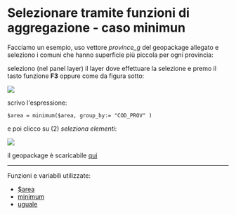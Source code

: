 # Selezionare tramite funzioni di aggregazione - caso minimun

Facciamo un esempio, uso vettore _province_g_ del geopackage allegato e seleziono i comuni che hanno superficie più piccola per ogni provincia: 

seleziono (nel panel layer) il layer dove effettuare la selezione e premo il tasto funzione **F3** oppure come da figura sotto:

![](../img/esempi/select_with_aggregate/sel_minimum2.png)

scrivo l'espressione:

```
$area = minimum($area, group_by:= "COD_PROV" )
```
e poi clicco su (2) _seleziona elementi_:

![](../img/esempi/select_with_aggregate/sel_minimum1.png)

il geopackage è scaricabile [qui](https://github.com/gbvitrano/HfcQGIS/blob/master/esempi/dati_esempi.zip?raw=true)

---

Funzioni e variabili utilizzate:

* [\$area](../gr_funzioni/geometria/geometria_unico.md#area)
* [minimum](../gr_funzioni/aggrega/aggrega_unico.md#minimum)
* [uguale](../gr_funzioni/operatore/operatore_unico.md#uguale)